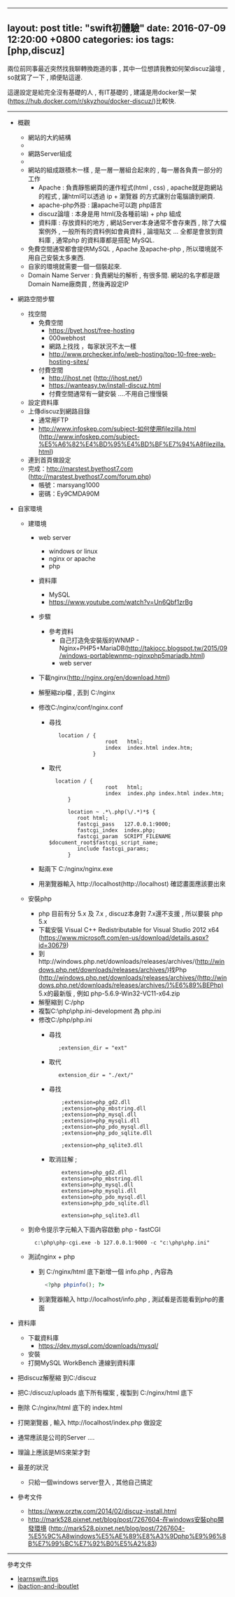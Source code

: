 ---
layout: post
title:  "swift初體驗"
date:   2016-07-09 12:20:00 +0800
categories: ios
tags: [php,discuz]
------------------

兩位前同事最近突然找我聊轉換跑道的事 , 其中一位想請我教如何架discuz論壇 , so就寫了一下 , 順便貼這邊.

這邊設定是給完全沒有基礎的人 , 有IT基礎的 , 建議是用docker架一架(https://hub.docker.com/r/skyzhou/docker-discuz/)比較快.

----

* 概觀
    * 網站的大約結構
    *
    * 網路Server組成
    *
    * 網站的組成跟積木一樣 , 是一層一層組合起來的 , 每一層各負責一部分的工作
        * Apache : 負責靜態網頁的運作程式(html , css) , apache就是跑網站的程式 , 讓html可以透過 ip + 瀏覽器 的方式讓別台電腦讀到網頁.
        * apache-php外掛 : 讓apache可以跑 php語言
        * discuz論壇 : 本身是用 html(及各種前端) + php 組成
        * 資料庫 : 存放資料的地方 , 網站Server本身通常不會存東西 , 除了大檔案例外 , 一般所有的資料例如會員資料 , 論壇貼文 ... 全都是會放到資料庫 , 通常php 的資料庫都是搭配 MySQL.
    * 免費空間通常都會提供MySQL , Apache 及apache-php  , 所以環境就不用自己安裝太多東西.
    * 自家的環境就需要一個一個裝起來.
    * Domain Name Server : 負責網址的解析 , 有很多間. 網站的名字都是跟Domain Name廠商買 , 然後再設定IP


* 網路空間步驟
    * 找空間
        * 免費空間
            * https://byet.host/free-hosting
            * 000webhost
            * 網路上找找 ，每家狀況不太一樣
            * http://www.prchecker.info/web-hosting/top-10-free-web-hosting-sites/
        * 付費空間
            * http://ihost.net (http://ihost.net/)
            * https://wanteasy.tw/install-discuz.html
            * 付費空間通常有一鍵安裝 ....不用自己慢慢裝
    * 設定資料庫
    * 上傳discuz到網路目錄
        * 通常用FTP
        * http://www.infoskep.com/subject-如何使用filezilla.html (http://www.infoskep.com/subject-%E5%A6%82%E4%BD%95%E4%BD%BF%E7%94%A8filezilla.html)
    * 連到首頁做設定
    * 完成：http://marstest.byethost7.com (http://marstest.byethost7.com/forum.php)
        * 帳號：marsyang1000
        * 密碼：Ey9CMDA90M
* 自家環境
    * 建環境
        * web server
            * windows or linux
            * nginx or apache
            * php
        * 資料庫
            * MySQL
            * https://www.youtube.com/watch?v=Un6Qbf1zrBg
        * 步驟
            * 參考資料
              * 自己打造免安裝版的WNMP - Nginx+PHP5+MariaDB(http://takiocc.blogspot.tw/2015/09/windows-portablewnmp-nginxphp5mariadb.html)
              *  web server
      *  下載nginx(http://nginx.org/en/download.html)
      *  解壓縮zip檔 , 丟到 C:/nginx
      *  修改C:/nginx/conf/nginx.conf
          * 尋找

            ~~~
               location / {
                              root   html;
                              index  index.html index.htm;
                          }
            ~~~

          * 取代

            ~~~
              location / {
                              root   html;
                              index  index.php index.html index.htm;
                  }

                  location ~ .*\.php(\/.*)*$ {
                     root html;
                     fastcgi_pass   127.0.0.1:9000;
                     fastcgi_index  index.php;
                     fastcgi_param  SCRIPT_FILENAME $document_root$fastcgi_script_name;
                     include fastcgi_params;
                  }
            ~~~

      *  點兩下 C:/nginx/nginx.exe
      *  用瀏覽器輸入 http://localhost(http://localhost) 確認畫面應該要出來
  *  安裝php
      *  php 目前有分 5.x 及 7.x , discuz本身對 7.x還不支援 , 所以要裝 php 5.x
      *  下載安裝 Visual C++ Redistributable for Visual Studio 2012 x64 (https://www.microsoft.com/en-us/download/details.aspx?id=30679)
      *  到http://windows.php.net/downloads/releases/archives/(http://windows.php.net/downloads/releases/archives/)找Php (http://windows.php.net/downloads/releases/archives/(http://windows.php.net/downloads/releases/archives/)%E6%89%BEPhp) 5.x的最新版 , 例如 php-5.6.9-Win32-VC11-x64.zip
      * 解壓縮到 C:/php
      * 複製C:\php\php.ini-development 為 php.ini
      * 修改C:/php/php.ini
          * 尋找

              ~~~
                 ;extension_dir = "ext"
              ~~~

          * 取代

              ~~~
                 extension_dir = "./ext/"
              ~~~
 
          * 尋找

              ~~~
                  ;extension=php_gd2.dll
                  ;extension=php_mbstring.dll
                  ;extension=php_mysql.dll
                  ;extension=php_mysqli.dll
                  ;extension=php_pdo_mysql.dll
                  ;extension=php_pdo_sqlite.dll
    
                  ;extension=php_sqlite3.dll
              ~~~
              

          * 取消註解 ;

              ~~~
                  extension=php_gd2.dll
                  extension=php_mbstring.dll
                  extension=php_mysql.dll
                  extension=php_mysqli.dll
                  extension=php_pdo_mysql.dll
                  extension=php_pdo_sqlite.dll
    
                  extension=php_sqlite3.dll
              ~~~

  * 到命令提示字元輸入下面內容啟動 php - fastCGI
      ~~~
        c:\php\php-cgi.exe -b 127.0.0.1:9000 -c "c:\php\php.ini"
      ~~~
  * 測試nginx + php
      * 到 C:/nginx/html 底下新增一個 info.php  , 內容為

        ~~~php
          <?php phpinfo(); ?>
        ~~~

      * 到瀏覽器輸入 http://localhost/info.php , 測試看是否能看到php的畫面
* 資料庫
  * 下載資料庫
      * https://dev.mysql.com/downloads/mysql/
  * 安裝
  * 打開MySQL WorkBench 連線到資料庫
* 把discuz解壓縮 到C:/discuz
* 把C:/discuz/uploads 底下所有檔案 , 複製到 C:/nginx/html 底下
* 刪除 C:/nginx/html 底下的 index.html
* 打開瀏覽器 , 輸入 http://localhost/index.php 做設定
* 通常應該是公司的Server ....
* 理論上應該是MIS來架才對
* 最差的狀況
  * 只給一個windows server登入 , 其他自己搞定
* 參考文件
    * https://www.orztw.com/2014/02/discuz-install.html
    * http://mark528.pixnet.net/blog/post/7267604-在windows安裝php開發環境 (http://mark528.pixnet.net/blog/post/7267604-%E5%9C%A8windows%E5%AE%89%E8%A3%9Dphp%E9%96%8B%E7%99%BC%E7%92%B0%E5%A2%83)

----

參考文件

* [learnswift.tips](http://www.learnswift.tips)
* [ibaction-and-iboutlet](https://thatthinginswift.com/ibaction-and-iboutlet/)
